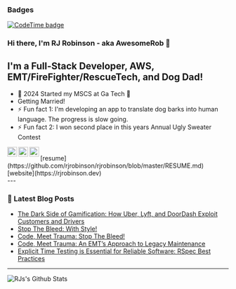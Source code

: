 ### Badges
[![CodeTime badge](https://img.shields.io/endpoint?style=plastic&url=https%3A%2F%2Fapi.codetime.dev%2Fshield%3Fid%3D24044%26project%3D%26in%3D0)](https://codetime.dev)

### Hi there, I'm RJ Robinson - aka AwesomeRob 👋

## I'm a Full-Stack Developer, AWS, EMT/FireFighter/RescueTech, and Dog Dad!
-	🥅 2024 Started my MSCS at Ga Tech 🐝
-	Getting Married! 
- ⚡ Fun fact 1: I'm developing an app to translate dog barks into human language. The progress is slow going.
- ⚡ Fun fact 2: I won second place in this years Annual Ugly Sweater Contest

[<img align="left" alt="rjrobinson | Twitter" width="22px" src="https://cdn.jsdelivr.net/npm/simple-icons@v3/icons/twitter.svg" />][twitter]
[<img align="left" alt="rjrobinson | LinkedIn" width="22px" src="https://cdn.jsdelivr.net/npm/simple-icons@v3/icons/linkedin.svg" />][linkedin]
[<img align="left" alt="rjrobinson | Instagram" width="22px" src="https://cdn.jsdelivr.net/npm/simple-icons@v3/icons/instagram.svg" />][instagram]

[twitter]: https://twitter.com/_awesomerob
[linkedin]: https://www.linkedin.com/in/robert=j-robinson
[instagram]: https://www.instagram.com/theawesomerob

<br />
[resume](https://github.com/rjrobinson/rjrobinson/blob/master/RESUME.md)
[website](https://rjrobinson.dev) 

<br />
---

### 📕 Latest Blog Posts
<!-- BLOG-POST-LIST:START -->
- [The Dark Side of Gamification: How Uber, Lyft, and DoorDash Exploit Customers and Drivers](https://medium.com/@RJrobinson/the-dark-side-of-gamification-how-uber-lyft-and-doordash-exploit-customers-and-drivers-4c42bd954b0b?source=rss-3a1e7768af4------2)
- [Stop The Bleed: With Style!](https://medium.com/code-meet-trauma/stop-the-bleed-with-style-27153d5d052e?source=rss-3a1e7768af4------2)
- [Code, Meet Trauma: Stop The Bleed!](https://medium.com/code-meet-trauma/code-meet-trauma-stop-the-bleed-b36887d2784f?source=rss-3a1e7768af4------2)
- [Code, Meet Trauma: An EMT’s Approach to Legacy Maintenance](https://medium.com/code-meet-trauma/code-meet-trauma-an-emts-approach-to-legacy-maintenance-dcf6d255694c?source=rss-3a1e7768af4------2)
- [Explicit Time Testing is Essential for Reliable Software: RSpec Best Practices](https://medium.com/@RJrobinson/explicit-time-testing-is-essential-for-reliable-software-rspec-best-practices-e7081eccb21b?source=rss-3a1e7768af4------2)
<!-- BLOG-POST-LIST:END -->
---

<img align="left" alt="RJs's Github Stats" src="https://github-readme-stats.vercel.app/api?username=rjrobinson&show_icons=true&hide_border=true" />

[website]: https://rjrobinson.dev
[x]: https://X.com/_awesomeRob
[youtube]: https://youtube.com/rjrobinson
[instagram]: https://instagram.com/theawesomerob
[linkedin]: https://linkedin.com/in/robert-j-robinson
[resume]: https://github.com/rjrobinson/rjrobinson/blob/master/RESUME.md
